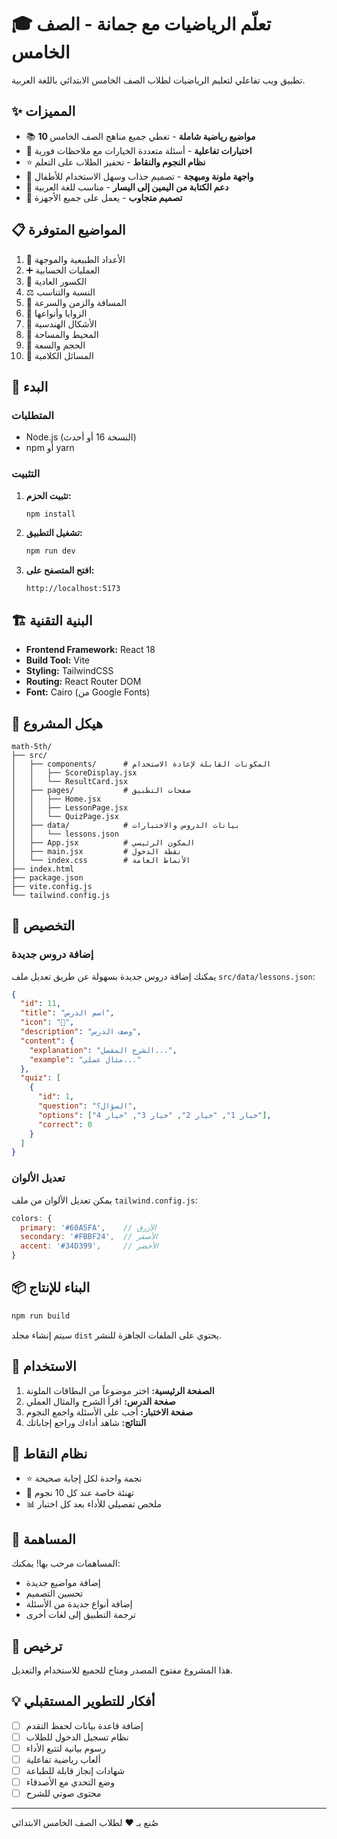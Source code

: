 # 🎓 تعلّم الرياضيات مع جمانة - الصف الخامس

تطبيق ويب تفاعلي لتعليم الرياضيات لطلاب الصف الخامس الابتدائي باللغة العربية.

## ✨ المميزات

- 📚 **10 مواضيع رياضية شاملة** - تغطي جميع مناهج الصف الخامس
- 🎯 **اختبارات تفاعلية** - أسئلة متعددة الخيارات مع ملاحظات فورية
- ⭐ **نظام النجوم والنقاط** - تحفيز الطلاب على التعلم
- 🎨 **واجهة ملونة ومبهجة** - تصميم جذاب وسهل الاستخدام للأطفال
- 🌙 **دعم الكتابة من اليمين إلى اليسار** - مناسب للغة العربية
- 📱 **تصميم متجاوب** - يعمل على جميع الأجهزة

## 📋 المواضيع المتوفرة

1. 🔢 الأعداد الطبيعية والموجهة
2. ➕ العمليات الحسابية
3. 🍕 الكسور العادية
4. ⚖️ النسبة والتناسب
5. 🚗 المسافة والزمن والسرعة
6. 📐 الزوايا وأنواعها
7. 🔷 الأشكال الهندسية
8. 📏 المحيط والمساحة
9. 🧊 الحجم والسعة
10. 📝 المسائل الكلامية

## 🚀 البدء

### المتطلبات

- Node.js (النسخة 16 أو أحدث)
- npm أو yarn

### التثبيت

1. **تثبيت الحزم:**
   ```bash
   npm install
   ```

2. **تشغيل التطبيق:**
   ```bash
   npm run dev
   ```

3. **افتح المتصفح على:**
   ```
   http://localhost:5173
   ```

## 🏗️ البنية التقنية

- **Frontend Framework:** React 18
- **Build Tool:** Vite
- **Styling:** TailwindCSS
- **Routing:** React Router DOM
- **Font:** Cairo (من Google Fonts)

## 📁 هيكل المشروع

```
math-5th/
├── src/
│   ├── components/      # المكونات القابلة لإعادة الاستخدام
│   │   ├── ScoreDisplay.jsx
│   │   └── ResultCard.jsx
│   ├── pages/           # صفحات التطبيق
│   │   ├── Home.jsx
│   │   ├── LessonPage.jsx
│   │   └── QuizPage.jsx
│   ├── data/            # بيانات الدروس والاختبارات
│   │   └── lessons.json
│   ├── App.jsx          # المكون الرئيسي
│   ├── main.jsx         # نقطة الدخول
│   └── index.css        # الأنماط العامة
├── index.html
├── package.json
├── vite.config.js
└── tailwind.config.js
```

## 🎨 التخصيص

### إضافة دروس جديدة

يمكنك إضافة دروس جديدة بسهولة عن طريق تعديل ملف `src/data/lessons.json`:

```json
{
  "id": 11,
  "title": "اسم الدرس",
  "icon": "🎲",
  "description": "وصف الدرس",
  "content": {
    "explanation": "الشرح المفصل...",
    "example": "مثال عملي..."
  },
  "quiz": [
    {
      "id": 1,
      "question": "السؤال؟",
      "options": ["خيار 1", "خيار 2", "خيار 3", "خيار 4"],
      "correct": 0
    }
  ]
}
```

### تعديل الألوان

يمكن تعديل الألوان من ملف `tailwind.config.js`:

```js
colors: {
  primary: '#60A5FA',    // الأزرق
  secondary: '#FBBF24',  // الأصفر
  accent: '#34D399',     // الأخضر
}
```

## 📦 البناء للإنتاج

```bash
npm run build
```

سيتم إنشاء مجلد `dist` يحتوي على الملفات الجاهزة للنشر.

## 🎯 الاستخدام

1. **الصفحة الرئيسية:** اختر موضوعاً من البطاقات الملونة
2. **صفحة الدرس:** اقرأ الشرح والمثال العملي
3. **صفحة الاختبار:** أجب على الأسئلة واجمع النجوم
4. **النتائج:** شاهد أداءك وراجع إجاباتك

## 🌟 نظام النقاط

- ⭐ نجمة واحدة لكل إجابة صحيحة
- 🎉 تهنئة خاصة عند كل 10 نجوم
- 📊 ملخص تفصيلي للأداء بعد كل اختبار

## 🤝 المساهمة

المساهمات مرحب بها! يمكنك:
- إضافة مواضيع جديدة
- تحسين التصميم
- إضافة أنواع جديدة من الأسئلة
- ترجمة التطبيق إلى لغات أخرى

## 📝 ترخيص

هذا المشروع مفتوح المصدر ومتاح للجميع للاستخدام والتعديل.

## 💡 أفكار للتطوير المستقبلي

- [ ] إضافة قاعدة بيانات لحفظ التقدم
- [ ] نظام تسجيل الدخول للطلاب
- [ ] رسوم بيانية لتتبع الأداء
- [ ] ألعاب رياضية تفاعلية
- [ ] شهادات إنجاز قابلة للطباعة
- [ ] وضع التحدي مع الأصدقاء
- [ ] محتوى صوتي للشرح

---

صُنع بـ ❤️ لطلاب الصف الخامس الابتدائي

